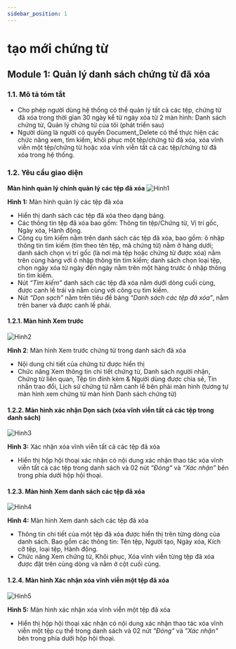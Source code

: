 ```yaml
---
sidebar_position: 1
---
```


# tạo mới chứng từ

## Module 1: Quản lý danh sách chứng từ đã xóa
### **1.1. Mô tả tóm tắt**
* Cho phép người dùng hệ thống có thể quản lý tất cả các tệp, chứng từ đã xóa trong thời gian 30 ngày kể từ ngày xóa từ 2 màn hình: Danh sách chứng từ, Quản lý chứng từ của tôi (phát triển sau) 
* Người dùng là người có quyền Document_Delete có thể thực hiện các chức năng xem, tìm kiếm, khôi phục một tệp/chứng từ đã xóa, xóa vĩnh viễn một tệp/chứng từ hoặc xóa vĩnh viễn tất cả các tệp/chứng từ đã xóa trong hệ thống.
### **1.2. Yêu cầu giao diện**
**Màn hình quản lý chính quản lý các tệp đã xóa**
![Hinh1](./../Huongdansudung/image/Aspose.Words.85c484d6-cbe2-464d-aa30-6c15a9007e31.001.png)

**Hình 1:** Màn hình quản lý các tệp đã xóa

* Hiển thị danh sách các tệp đã xóa theo dạng bảng.
* Các thông tin tệp đã xóa bao gồm: Thông tin tệp/Chứng từ, Vị trí gốc, Ngày xóa, Hành động.
* Công cụ tìm kiếm nằm trên danh sách các tệp đã xóa, bao gồm: ô nhập thông tin tìm kiếm (tìm theo tên tệp, mã chứng từ) nằm ở hàng dưới; danh sách chọn vị trí gốc (là nơi mà tệp hoặc chứng từ được xóa) nằm trên cùng hàng với ô nhập thông tin tìm kiếm; danh sách chọn loại tệp, chọn ngày xóa từ ngày đến ngày nằm trên một hàng trước ô nhập thông tin tìm kiếm.
* Nút *“Tìm kiếm”* danh sách các tệp đã xóa nằm dưới dòng cuối cùng, được canh lề trái và nằm cùng với công cụ tìm kiếm.
* Nút *“Dọn sạch”* nằm trên tiêu đề bảng *“Danh sách các tệp đã xóa”*, nằm trên baner và được canh lề phải.
#### **1.2.1. Màn hình Xem trước**
![Hinh2](./../Huongdansudung/image/Aspose.Words.85c484d6-cbe2-464d-aa30-6c15a9007e31.002.png)


**Hình 2**: Màn hình Xem trước chứng từ trong danh sách đã xóa


* Nội dung chi tiết của chứng từ được hiển thị
* Chức năng Xem thông tin chi tiết chứng từ, Danh sách người nhận, Chứng từ liên quan, Tệp tin đính kèm & Người dùng được chia sẻ, Tin nhắn trao đổi, Lịch sử chứng từ nằm canh lề bên phải màn hình (tương tự màn hình xem chứng từ màn hình Danh sách chứng từ)
#### **1.2.2. Màn hình xác nhận Dọn sách (xóa vĩnh viễn tất cả các tệp trong danh sách)**
![Hinh3](./../Huongdansudung/image/Aspose.Words.85c484d6-cbe2-464d-aa30-6c15a9007e31.003.png)


**Hình 3:** Xác nhận xóa vĩnh viễn tất cả các tệp đã xóa

* Hiển thị hộp hội thoại xác nhận có nội dung xác nhận thao tác xóa vĩnh viễn tất cả các tệp trong danh sách và 02 nút *“Đóng”* và *“Xác nhận”* bên trong phía dưới hộp hội thoại.
#### **1.2.3. Màn hình Xem danh sách các tệp đã xóa** 
![Hinh4](./../Huongdansudung/image/Aspose.Words.85c484d6-cbe2-464d-aa30-6c15a9007e31.004.png)

**Hình 4:** Màn hình Xem danh sách các tệp đã xóa

* Thông tin chi tiết của một tệp đã xóa được hiển thị trên từng dòng của danh sách. Bao gồm các thông tin: Tên tệp, Người tạo, Ngày xóa, Kích cỡ tệp, loại tệp, Hành động.
* Chức năng Xem chứng từ, Khôi phục, Xóa vĩnh viễn từng tệp đã xóa được đặt trên cùng dòng và nằm ở cột cuối cùng.
#### **1.2.4. Màn hình Xác nhận xóa vĩnh viễn một tệp đã xóa**
![Hinh5](./../Huongdansudung/image/Aspose.Words.85c484d6-cbe2-464d-aa30-6c15a9007e31.005.png)

**Hình 5:** Màn hình xác nhận xóa vĩnh viễn một tệp đã xóa

* Hiển thị hộp hội thoại xác nhận có nội dung xác nhận thao tác xóa vĩnh viễn một tệp cụ thể trong danh sách và 02 nút *"Đóng"* và *"Xác nhận"* bên trong phía dưới hộp hội thoại.
